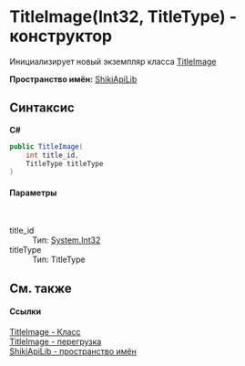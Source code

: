 # TitleImage(Int32, TitleType) - конструктор
 

Инициализирует новый экземпляр класса <a href="T_ShikiApiLib_TitleImage.md">TitleImage</a>

**Пространство имён:**&nbsp;<a href="N_ShikiApiLib.md">ShikiApiLib</a><br />

## Синтаксис

**C#**<br />
``` C#
public TitleImage(
	int title_id,
	TitleType titleType
)
```


#### Параметры
&nbsp;<dl><dt>title_id</dt><dd>Тип:&nbsp;<a href="http://msdn2.microsoft.com/ru-ru/library/td2s409d" target="_blank">System.Int32</a><br /></dd><dt>titleType</dt><dd>Тип:&nbsp;TitleType<br /></dd></dl>

## См. также


#### Ссылки
<a href="T_ShikiApiLib_TitleImage.md">TitleImage - Класс</a><br /><a href="Overload_ShikiApiLib_TitleImage__ctor.md">TitleImage - перегрузка</a><br /><a href="N_ShikiApiLib.md">ShikiApiLib - пространство имён</a><br />